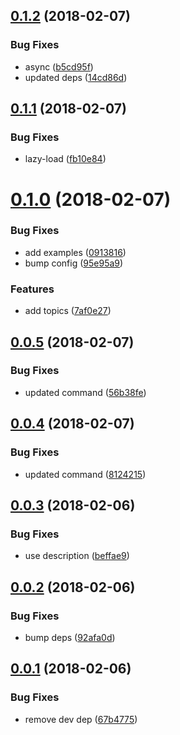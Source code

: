 <a name="0.1.2"></a>
## [0.1.2](https://github.com/anycli/plugin-legacy/compare/fb10e8494f19a58d30f4c851beed0fe03b15ab32...v0.1.2) (2018-02-07)


### Bug Fixes

* async ([b5cd95f](https://github.com/anycli/plugin-legacy/commit/b5cd95f))
* updated deps ([14cd86d](https://github.com/anycli/plugin-legacy/commit/14cd86d))

<a name="0.1.1"></a>
## [0.1.1](https://github.com/anycli/plugin-legacy/compare/95e95a98efd5cc9126b202774ca1e3c6c90e10ce...v0.1.1) (2018-02-07)


### Bug Fixes

* lazy-load ([fb10e84](https://github.com/anycli/plugin-legacy/commit/fb10e84))

<a name="0.1.0"></a>
# [0.1.0](https://github.com/anycli/plugin-legacy/compare/56b38fe1cd7e65d9ace391872566582ccfb8dc60...v0.1.0) (2018-02-07)


### Bug Fixes

* add examples ([0913816](https://github.com/anycli/plugin-legacy/commit/0913816))
* bump config ([95e95a9](https://github.com/anycli/plugin-legacy/commit/95e95a9))


### Features

* add topics ([7af0e27](https://github.com/anycli/plugin-legacy/commit/7af0e27))

<a name="0.0.5"></a>
## [0.0.5](https://github.com/anycli/plugin-legacy/compare/81242158c71ddabbe955fa7b886399d3ab979c55...v0.0.5) (2018-02-07)


### Bug Fixes

* updated command ([56b38fe](https://github.com/anycli/plugin-legacy/commit/56b38fe))

<a name="0.0.4"></a>
## [0.0.4](https://github.com/anycli/plugin-legacy/compare/beffae9cc2602190cafc533efb4889d90fcc1e05...v0.0.4) (2018-02-07)


### Bug Fixes

* updated command ([8124215](https://github.com/anycli/plugin-legacy/commit/8124215))

<a name="0.0.3"></a>
## [0.0.3](https://github.com/anycli/plugin-legacy/compare/92afa0d591882047635a948792fef489ff1cbe4f...v0.0.3) (2018-02-06)


### Bug Fixes

* use description ([beffae9](https://github.com/anycli/plugin-legacy/commit/beffae9))

<a name="0.0.2"></a>
## [0.0.2](https://github.com/anycli/plugin-legacy/compare/67b47751b29ca6ddd8678057b1f1c91367ad4167...v0.0.2) (2018-02-06)


### Bug Fixes

* bump deps ([92afa0d](https://github.com/anycli/plugin-legacy/commit/92afa0d))

<a name="0.0.1"></a>
## [0.0.1](https://github.com/anycli/plugin-legacy/compare/6ab7259fbf0fde728990568b285bdb451c109b27...v0.0.1) (2018-02-06)


### Bug Fixes

* remove dev dep ([67b4775](https://github.com/anycli/plugin-legacy/commit/67b4775))
